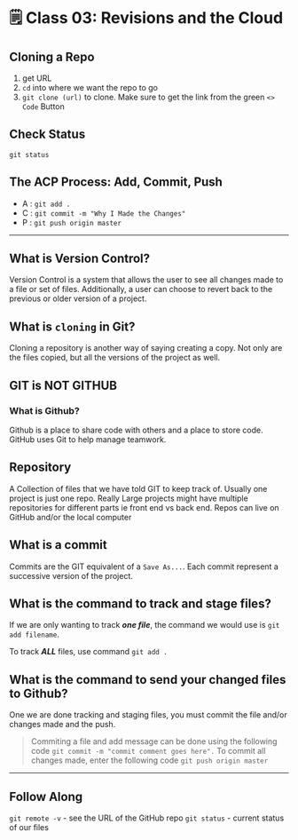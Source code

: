 # 🗒️ Class 03: Revisions and the Cloud

## Cloning a Repo

1. get URL
2. `cd` into where we want the repo to go
3. `git clone (url)` to clone. Make sure to get the link from the green `<> Code` Button

## Check Status

`git status`

## The ACP Process: **A**dd, **C**ommit, **P**ush

- A : `git add .`
- C : `git commit -m "Why I Made the Changes"`
- P : `git push origin master`

---

## What is Version Control?

Version Control is a system that allows the user to see all changes made to a file or set of files. Additionally, a user can choose to revert back to the previous or older version of a project.

## What is `cloning` in Git?

Cloning a repository is another way of saying creating a copy. Not only are the files copied, but all the versions of the project as well.

## GIT is NOT GITHUB

### What is Github?

Github is a place to share code with others and a place to store code. GitHub uses Git to help manage teamwork.

## Repository

A Collection of files that we have told GIT to keep track of. Usually one project is just one repo. Really Large projects might have multiple repositories for different parts ie front end vs back end. Repos can live on GitHub and/or the local computer

## What is a commit

Commits are the GIT equivalent of a `Save As...`. Each commit represent a successive version of the project.

## What is the command to track and stage files?

If we are only wanting to track ***one file***, the command we would use is `git add filename`. 

To track ***ALL*** files, use command `git add .` 

## What is the command to send your changed files to Github?

One we are done tracking and staging files, you must commit the file and/or changes made and the push.

> Commiting a file and add message can be done using the following code `git commit -m "commit comment goes here".`
To commit all changes made, enter the following code `git push origin master`

---

## Follow Along

`git remote -v` - see the URL of the GitHub repo
`git status` - current status of our files

